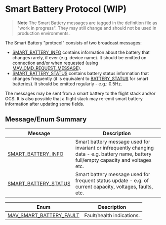 # Smart Battery Protocol (WIP)

> **Note** The Smart Battery messages are tagged in the definition file as "work in progress". They may still change and should not be used in production environments.

The Smart Battery "protocol" consists of two broadcast messages:

- [SMART_BATTERY_INFO](#SMART_BATTERY_INFO) contains information about the battery that changes rarely, if ever (e.g. device name). It should be emitted on connection and/or when requested (using [MAV_CMD_REQUEST_MESSAGE](../messages/common.md#MAV_CMD_REQUEST_MESSAGE)).
- [SMART_BATTERY_STATUS](#SMART_BATTERY_STATUS) contains battery status information that changes frequently (it is equivalent to [BATTERY_STATUS](../messages/common.md#BATTERY_STATUS) for smart batteries). It should be emitted regularly - e.g.: 0.5Hz.

The messages may be sent from a smart battery to the flight stack and/or GCS. It is also possible that a flight stack may re-emit smart battery information after updating some fields.

## Message/Enum Summary

| Message                                                                                       | Description                                                                                                                               |
| --------------------------------------------------------------------------------------------- | ----------------------------------------------------------------------------------------------------------------------------------------- |
| <span id="SMART_BATTERY_INFO"></span>[SMART_BATTERY_INFO](../messages/common.md#SMART_BATTERY_INFO)     | Smart battery message used for invariant or infrequently changing data - e.g. battery name, battery full/empty capacity and voltages etc. |
| <span id="SMART_BATTERY_STATUS"></span>[SMART_BATTERY_STATUS](../messages/common.md#SMART_BATTERY_STATUS) | Smart battery message used for frequent status update - e.g. of current capacity, voltages, faults, etc.                                  |


| Enum                                                                                                | Description               |
| --------------------------------------------------------------------------------------------------- | ------------------------- |
| <span id="MAV_SMART_BATTERY_FAULT"></span>[MAV_SMART_BATTERY_FAULT](../messages/common.md#MAV_SMART_BATTERY_FAULT) | Fault/health indications. |